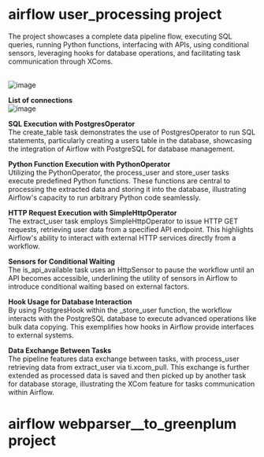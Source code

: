 # airflow user_processing project
The project showcases a complete data pipeline flow, executing SQL queries, running Python functions, interfacing with APIs, using conditional sensors, leveraging hooks for database operations, and facilitating task communication through XComs.

</br>![image](https://github.com/TimerlanK/airflow_user_processing_project/assets/59342509/b081886e-9a52-4884-919b-14834bb8d44f)

**List of connections**
</br>![image](https://github.com/TimerlanK/airflow_user_processing_project/assets/59342509/9e8ed32b-75a8-4238-9129-93e3506aaad9)


**SQL Execution with PostgresOperator**
</br>The create_table task demonstrates the use of PostgresOperator to run SQL statements, particularly creating a users table in the database, showcasing the integration of Airflow with PostgreSQL for database management.

**Python Function Execution with PythonOperator** 
</br>Utilizing the PythonOperator, the process_user and store_user tasks execute predefined Python functions. These functions are central to processing the extracted data and storing it into the database, illustrating Airflow's capacity to run arbitrary Python code seamlessly.

**HTTP Request Execution with SimpleHttpOperator**
</br>The extract_user task employs SimpleHttpOperator to issue HTTP GET requests, retrieving user data from a specified API endpoint. This highlights Airflow's ability to interact with external HTTP services directly from a workflow.

**Sensors for Conditional Waiting**
</br>The is_api_available task uses an HttpSensor to pause the workflow until an API becomes accessible, underlining the utility of sensors in Airflow to introduce conditional waiting based on external factors.

**Hook Usage for Database Interaction**
</br>By using PostgresHook within the _store_user function, the workflow interacts with the PostgreSQL database to execute advanced operations like bulk data copying. This exemplifies how hooks in Airflow provide interfaces to external systems.

**Data Exchange Between Tasks**
</br>The pipeline features data exchange between tasks, with process_user retrieving data from extract_user via ti.xcom_pull. This exchange is further extended as processed data is saved and then picked up by another task for database storage, illustrating the XCom feature for tasks communication within Airflow.

# airflow webparser__to_greenplum project
